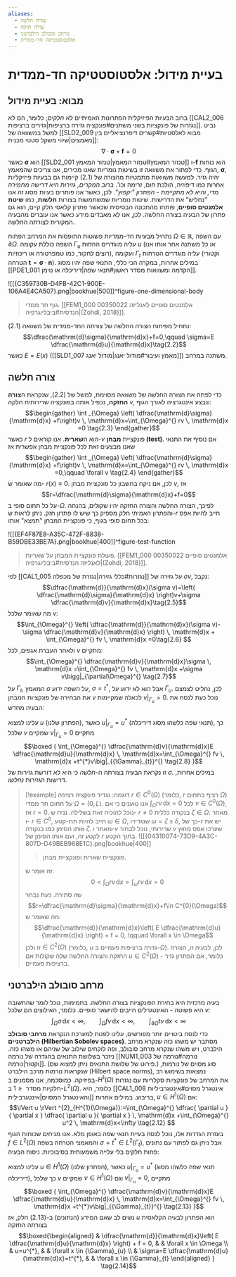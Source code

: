 ```yaml
---
aliases:
  - צורה חלשה
  - צורה חזקה
  - מרחב סובולב הילברטני
  - אלסטוסטטיקה חד-ממדית
---
```

# בעיית מידול: אלסטוסטטיקה חד-ממדית

## מבוא: בעיית מידול

ברוב הבעיות הפיזיקלית הפתרונות האמיתיים לא *חלקים*; כלומר, הם לא [[CAL2_006 נגזרות של פונקציות בשני משתנים#פונקציה גזירה ברציפות|גזירים ברציפות]]. נביט למשל במשוואה של [[SLD2_009 מבוא לאלסטיות#קשרים דיפרנציאליים בין מאמצים|שיווי משקל סטטי מכנית]]:
$$\nabla\cdot \boldsymbol{\sigma}+\mathbf{f}=0 \tag{2.1}$$
כאשר $\boldsymbol{\sigma}$ הוא [[SLD2_001 טנזור המאמץ#טנזור המאמץ|טנזור המאמץ]] ו-$\mathbf{f}$ הוא כוחות הגוף.
כדי לפתור את משוואה זו בשיטות נומריות שאנו מכירים, אנו צריכים שהמאמץ, $\boldsymbol{\sigma}$, יהיה גזיר. למעשה משוואות מתמטיות מהצורה של $\text{(2.1)}$ קיימות גם בבעיות פיזיקליות אחרות כמו דיפוזיה, הולכת חום, זרימה וכו'. *ברוב המקרים, גזירות היא דרישה מחמירה מדי, והיא לא מתקיימת - הפתרון "יקפוץ"*. לכן, כאשר אנו פותרים בעיות מסוג זה אנו "נחליש" את הדרישות. שיטות נומריות שמשתמשות בצורות **חלשות**, כמו **שיטת אלמנטים סופיים**, פותחו מהתכונה הבסיסית שכאשר פתרון קלאסי חלק קיים, הוא גם פתרון של הבעיה בצורה החלשה. לכן, אנו לא מאבדים מידע כאשר אנו עוברים מהבעיה המקורית לצורתה החלשה.

נתחיל מבעיות חד-ממדיות פשוטות התופסות את המרחב הפתוח $\Omega \in \mathbb{R}$, עם השפה $\partial\Omega$. השפה כוללת עקומה ${\Gamma}_{u}$ עליה מוגדרים ההזזות $u$ (או כל משתנה אחר אותו אנו רוצים לחקור, כמו טמפרטורה או ריכוזיות), ועקומה ${\Gamma}_{t}$ עליה מוגדרים הטרחות (וקטורי הטרחה $\mathbf{t}=\boldsymbol{\sigma}\cdot \mathbf{n}$). במילים אחרות, במקרה הכי כללי, התנאי שפה יהיו מסוג [[PDE1_001 הקדמה ומשוואות מסדר ראשון#תנאי שפה|דיריכלה או נוימן]].

![[{C359730B-D4FB-42C1-900E-106A4E4CA507}.png|bookhue|500]]^figure-one-dimensional-body
>גוף חד ממדי. [[FEM1_000 00350022 אלמנטים סופיים לאנליזה הנדסית#ביבליוגרפיה|(Zohdi, 2018)]].

נתחיל מפיתוח הצורה החלשה של צורתה החד-ממדית של משוואה $\text{(2.1)}$:
$$\dfrac{\mathrm{d}\sigma}{\mathrm{d}x}+f=0,\qquad \sigma=E \dfrac{\mathrm{d}u}{\mathrm{d}x}\tag{2.2}$$
כאשר $E=E(x)$ ([[SLD1_007 מאמץ ועיבור#מודול יאנג|מודול יאנג]]) משתנה במרחב.

## צורה חלשה
כדי לפתח את הצורה החלשה של משוואה מסוימת, למשל של $\text{(2.2)}$, שנקראת ה**צורה החזקה**, נכפיל אותה בפונקציה שרירותית חלקה $v$, ונבצע אינטגרציה לאורך הגוף:
$$\begin{gather}
\int _{\Omega} \left( \dfrac{\mathrm{d}\sigma}{\mathrm{d}x} +f\right)v \, \mathrm{d}x=\int_{\Omega}^{} rv \, \mathrm{d}x  =0 \tag{2.3}
\end{gather}$$
כאשר $r$ הוא ה**שארית**. אנו קוראים ל-$v$ פונקציית **מבחן (test)**. אם נוסיף את התנאי שאנו מבצעים זאת לכל פונקציית מבחן אפשרית אז
$$\begin{gather}
\int _{\Omega} \left( \dfrac{\mathrm{d}\sigma}{\mathrm{d}x} +f\right)v \, \mathrm{d}x=\int_{\Omega}^{} rv \, \mathrm{d}x  =0,\qquad \forall v \tag{2.4}
\end{gather}$$
מה שאומר ש- $r(x)\equiv0$. לכן, אם ניקח בחשבון כל פונקציית מבחן $v$, אז
$$r=\dfrac{\mathrm{d}\sigma}{\mathrm{d}x}+f=0$$
על כל תחום סופי ב-$\Omega$. לפיכך, הצורה החלשה והצורה החזקה יהיו שקולים, בהנחה והפתרון האמיתי חלק מספיק כך שיש לו פתרון חזק. ניתן לראות ש-$r$ חייב להיות אפס בכל תחום סופי בגוף, כי פונקציית המבחן "תמצא" אותו:

![[{EF4F87E8-A35C-472F-8838-B59DBE33BE7A}.png|bookhue|400]]^figure-test-function
>פעולת פונקציית המבחן על שאריות. [[FEM1_000 00350022 אלמנטים סופיים לאנליזה הנדסית#ביבליוגרפיה|(Zohdi, 2018)]].

לפי [[CAL1_005 נגזרות#כללי גזירה|נגזרת של מכפלה]] על גזירה של $\sigma v$, נקבל:
$$\dfrac{\mathrm{d}}{\mathrm{d}x}(\sigma v)=\left( \dfrac{\mathrm{d}\sigma}{\mathrm{d}x} \right)v+\sigma  \dfrac{\mathrm{d}v}{\mathrm{d}x}\tag{2.5}$$
מה שאומר שלכל $v$:
$$\int_{\Omega}^{} \left( \dfrac{\mathrm{d}}{\mathrm{d}x}(\sigma v)-\sigma \dfrac{\mathrm{d}v}{\mathrm{d}x} \right) \, \mathrm{d}x + \int_{\Omega}^{} fv \, \mathrm{d}x =0\tag{2.6} $$
ולאחר העברת אגפים, לכל $v$ מתקיים:
$$\int_{\Omega}^{}  \dfrac{\mathrm{d}v}{\mathrm{d}x}\sigma \, \mathrm{d}x =\int_{\Omega}^{} fv \, \mathrm{d}x +\sigma v\bigg|_{\partial\Omega}^{} \tag{2.7}$$
על ${\Gamma}_{t}$, המאמץ $\sigma$ על השפה ידוע, $\sigma=t^{*}$, אבל הוא לא ידוע על ${\Gamma}_{u}$. לכן, נחליט לצמצם את הבחירה של פונקציות המבחן $v$ לכאלה שמקיימות $v\big|_{{\Gamma}_{u}}^{}=0$. נוכל כעת לנסח את הבעיה מחדש:

עלינו למצוא $u$ (הפתרון שלנו), כאשר $u\big|_{{\Gamma}_{u}}^{}=u^{*}$ (תנאי שפה כלשהו מסוג דיריכלה), כך שלכל $v$ שמקיים $v\big|_{{\Gamma}_{u}}^{}=0$ מתקיים
$$\boxed {
\int_{\Omega}^{}  \dfrac{\mathrm{d}v}{\mathrm{d}x}E \dfrac{\mathrm{d}u}{\mathrm{d}x} \, \mathrm{d}x=\int_{\Omega}^{} fv \, \mathrm{d}x +t^{*}v\big|_{{\Gamma}_{t}}^{}   \tag{2.8}
 }$$
זו נקראת הבעיה בצורתה ה-*חלשה* כי היא לא דורשת גזירות של $\sigma$. במילים אחרות, דרישות הגזירות *נחלשו*.

>[!example] דוגמה: 
>נגדיר פונקציה רציפה $r\in C^{0}(\Omega)$ (כלומר, $r$ רציף בתחום $\Omega$) על תחום חד ממדי $\Omega=(0,L)$. אנו טוענים כי אם $\int_{\Omega}^{} rv \, \mathrm{d}x =0$ לכל $v\in C^{0}(\Omega)$, אז $r=0$.
> נוכל להוכיח זאת בשלילה. נניח ש- $r\neq 0$ בנקודה כללית $\zeta \in\Omega$. מאחר ו- $r\in C^{0}$, חייב להיות תת-קטע $\omega \in\Omega$, שנגדירו $\omega=\zeta\pm\delta$, כך של-$r$ יש את אותו הסימן כמו בנקודה $\zeta$. מאחר ו-$v$ שרירותי, נוכל לבחור $v$ שערכו אפס מחוץ לקטע זה, ועם אותו הסימן של $r$ בתוך הקטע.
> ![[{04310074-73D9-4A3C-807D-D49BEB968E1C}.png|bookhue|400]]
> >פונקציית שארית ופונקציית מבחן.
> 
> זה אומר ש:
> $$0<\int_{\Omega}^{} rv \, \mathrm{d}x =\int_{\omega}^{}rv  \, \mathrm{d}x=0 $$
> שזו סתירה.
> כעת נבחר
> $$r=\dfrac{\mathrm{d}\sigma}{\mathrm{d}x}+f\in C^{0}(\Omega)$$
> מה שאומר ש:
> $$\dfrac{\mathrm{d}}{\mathrm{d}x}\left( E \dfrac{\mathrm{d}u}{\mathrm{d}x} \right) + f = 0, \qquad \forall x \in \Omega$$
> ולכן $u\in C^{2}(\Omega)$ (כלומר, $u$ גזירה ברציפות פעמיים ב-$\Omega$). לכן, לבעיה זו, הצורה החזקה והצורה החלשה שלה שקולות אם $u\in C^{2}(\Omega)$ - כלומר, אם הפתרון גזיר ברציפות פעמיים.

## מרחב סובולב הילברטני
בעיה מרכזית היא בחירת הפונקציות בצורה החלשה. בתמימות, נוכל לומר שהתשובה היא פשוטה - האינטגרלים חייבים להישאר סופיים. כלומר, האילוצים הם שלכל $v$:
$$\int_{\Omega}^{} \sigma  \, \mathrm{d}x <\infty ,\qquad \int_{\Omega}^{} fv  \, \mathrm{d}x<\infty ,\qquad \int_{\partial\Omega}^{} tv \, \mathrm{d}x<\infty    $$
כדי לנסח ביטויים יותר מפורשים, עלינו לפנות למערכת הנקראת **מרחבי סובולב הילברטניים (Hilbertian Sobolev spaces)**. מסתבר יש משהו כזה שנקרא מרחב הילברט, ויש משהו שנקרא מרחב סובולב, ופה לוקחים שילוב של שניהם או משהו כזה.
ניזכר בשלושת התנאים בהגדרה של נורמה [[NUM1_003 נורמה#נורמה של וקטור|נורמה]]. (פירוט של שלושת התנאים ניתן למצוא שם.) סוג מסוים של נורמות, שנקראות נורמות מרכב הילברט (Hilbert space norms), נמצאות בשימוש רב בפיזיקה. כמוסכמה, אנו מסמנים ב-$H^{1}(\Omega)$ את המרחב של פונקציות סקלריות עם נגזרות חלקיות מסדר $\leq 1$ ב-$L^{2}(\Omega)$. כלומר, היא [[CAL1_008 אינטגרל מסוים#אינטגרביליות והאינטגרל המסוים|אינטגרבילית]] בריבוע. במילים אחרות, $u\in H^{1}(\Omega)$ אם:
$$\lVert u \rVert ^{2}_{H^{1}(\Omega)}:=\int_{\Omega}^{} \dfrac{ \partial u }{ \partial x } \dfrac{ \partial u }{ \partial x }  \, \mathrm{d}x +\int_{\Omega}^{} u^2 \, \mathrm{d}x<\infty \tag{2.12} $$
בעזרת הגדרות אלו, נוכל לנסח בעיית תנאי שפה באופן מלא. אנו מניחים שכוחות הגוף $f\in L^{2}(\Omega)$ והמאמצי הטרחה בשפה $\sigma=t^{*}\in L^{2}({\Gamma}_{t})$, אבל ניתן גם לפתור עם נתונים פחות חלקים בלי עלייה משמעותית בסיבוכיות. ניסוח הבעיה:

עלינו למצוא $u\in H^{1}(\Omega)$ (הפתרון שלנו), כאשר $u\big|_{{\Gamma}_{u}}^{}=u^{*}$ (תנאי שפה כלשהו מסוג דיריכלה), כך שלכל $v$ שמקיים $v\in H^{1}(\Omega)$ וגם $v\big|_{{\Gamma}_{u}}^{}=0$, מתקיים
$$\boxed {
\int_{\Omega}^{}  \dfrac{\mathrm{d}v}{\mathrm{d}x}E \dfrac{\mathrm{d}u}{\mathrm{d}x} \, \mathrm{d}x=\int_{\Omega}^{} fv \, \mathrm{d}x +t^{*}v\big|_{{\Gamma}_{t}}^{}   \tag{2.13}
 }$$
נשים לב שאם המידע (הנתונים) ב-$\text{(2.13)}$ חלק, אז $u$ הוא הפתרון לבעיה הקלאסית בצורתה החזקה
$$\boxed{\begin{aligned}
 & \dfrac{\mathrm{d}}{\mathrm{d}x}\left( E \dfrac{\mathrm{d}u}{\mathrm{d}x} \right) + f = 0, &  &  \forall x \in \Omega \\
 & u=u^{*}, &  & \forall x \in {\Gamma}_{u} \\
 & \sigma=E \dfrac{\mathrm{d}u}{\mathrm{d}x}=t^{*}, &  & \forall x \in {\Gamma}_{t}
\end{aligned} } \tag{2.14}$$
